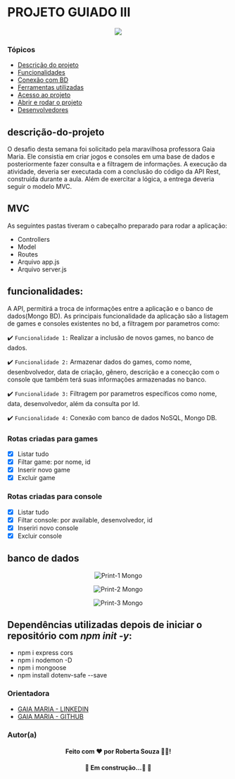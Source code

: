 # PROJETO GUIADO III

<p align="center">
   <img src="http://img.shields.io/static/v1?label=STATUS&message=SEMPRE%20PODE%20MELHORAR&color=RED&style=for-the-badge" #vitrinedev/>
</p>

### Tópicos 

- [Descrição do projeto](#descrição-do-projeto)
- [Funcionalidades](#funcionalidades)
- [Conexão com BD](#banco-de-dados)
- [Ferramentas utilizadas](#ferramentas-utilizadas)
- [Acesso ao projeto](#acesso-ao-projeto)
- [Abrir e rodar o projeto](#abrir-e-rodar-o-projeto)
- [Desenvolvedores](#desenvolvedores)
 
## descrição-do-projeto

O desafio desta semana foi solicitado pela maravilhosa professora Gaia Maria. Ele consistia em criar jogos e consoles em uma base de dados e posteriormente fazer consulta e a filtragem de informações.
A execução da atividade, deveria ser executada com a conclusão do código da API Rest, construída durante a aula. Além de exercitar a lógica, a entrega deveria seguir o modelo MVC.
## MVC

As seguintes pastas tiveram o cabeçalho preparado para rodar a aplicação:

- Controllers 
- Model 
- Routes 
- Arquivo app.js 
- Arquivo server.js
## funcionalidades:

A API, permitirá a troca de informações entre a aplicação e o banco de dados(Mongo BD).
As principais funcionalidade da aplicação são a listagem de games e consoles existentes no bd, a filtragem por parametros como:

:heavy_check_mark: `Funcionalidade 1:` Realizar a inclusão de novos games, no banco de dados.

:heavy_check_mark: `Funcionalidade 2:` Armazenar dados do games, como nome, desenbvolvedor, data de criação, gênero, descrição e a conecção com o console que também terá suas informações armazenadas no banco.

:heavy_check_mark: `Funcionalidade 3:` Filtragem por parametros específicos como nome, data, desenvolvedor, além da consulta por Id.

:heavy_check_mark: `Funcionalidade 4:` Conexão com banco de dados NoSQL, Mongo DB.


### Rotas criadas para games

- [x] Listar tudo
- [x] Filtar game: por nome, id
- [x] Inserir novo game
- [x] Excluir game

### Rotas criadas para console 

- [x] Listar tudo
- [x] Filtar console: por available, desenvolvedor, id
- [x] Inseriri novo console
- [x] Excluir console
## banco de dados

<div align="center">

![Print-1 Mongo](C:\Users\PC\Desktop\semana13\on19-tet-s13-bd-projeto-guiado-III\assets\print_mongo1.png)

</div>

<div align="center">

![Print-2 Mongo](C:\Users\PC\Desktop\semana13\on19-tet-s13-bd-projeto-guiado-III\assets\print_mongo2.png)

</div>

<div align="center">

![Print-3 Mongo](C:\Users\PC\Desktop\semana13\on19-tet-s13-bd-projeto-guiado-III\assets\print_mongo3.png)

</div>

## Dependências utilizadas depois de iniciar o repositório com *npm init -y*:

* npm i express cors
* npm i nodemon -D
* npm i mongoose
* npm install dotenv-safe --save

### Orientadora

 - [GAIA MARIA - LINKEDIN](https://www.linkedin.com/in/gaia-maria/)
 - [GAIA MARIA - GITHUB](https://github.com/Gaia-Maria)

### Autor(a)
<h4 align="center">
Feito com ❤️ por Roberta Souza 👋🏽!
</h4>

<p>
</p>

<h4 align="center"> 
	🚧  Em construção...🚀  🚧
</h4>








